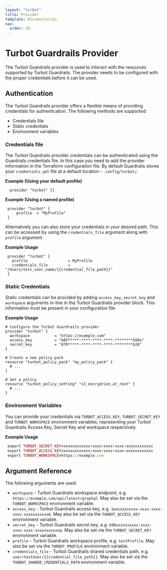 ```yaml
---
layout: "turbot"
title: Provider
template: Documentation
nav:
  order: 20
---
```


# Turbot Guardrails Provider

The Turbot Guardrails provider is used to interact with the resources supported by Turbot Guardrails.
The provider needs to be configured with the proper credentials before it can
be used.

## Authentication

The Turbot Guardrails provider offers a flexible means of providing credentials for authentication. The following methods are supported:

  - Credentials file
  - Static credentials
  - Environment variables

### Credentials file

The Turbot Guardrails provider credentials can be authenticated using the Guardrails credentials file. In this case you need to add the provider information in the Terraform configuration file. By default Guardrails stores your `credentials.yml` file at a default location - `.config/turbot/`.

**Example (Using your default profile)**

   ```hcl
     provider "turbot" {}
   ```

**Example (Using a named profile)**

   ```hcl
    provider "turbot" {
        profile  = "MyProfile"
    }
   ```

Alternatively you can also store your credentials in your desired path. This can be accessed by using the `credentials_file` argument along with `profile` argument.

**Example Usage**

  ```hcl
   provider "turbot" {
     profile                  = MyProfile
     credentials_file         = "/Users/test_user_name/{{credential_file_path}}"
   }
  ```

### Static Credentials

  Static credentials can be provided by adding `access_key`, `secret_key` and `workspace` arguments in-line in the Turbot Guardrails provider block. This information must be present in your configuration file.

**Example Usage**

  ```hcl
  # Configure the Turbot Guardrails provider
  provider "turbot" {
    workspace           = "https://example.com"
    access_key          = "b05*****-****-****-****-********580a"
    secret_key          = "d79*****-****-****-****-********b28"
  }

  # Create a new policy pack
  resource "turbot_policy_pack" "my_policy_pack" {
    # ...
  }

  # Set a policy
  resource "turbot_policy_setting" "s3_encryption_at_rest" {
    # ...
  }
  ```

### Environment Variables

You can provide your credentials via `TURBOT_ACCESS_KEY`, `TURBOT_SECRET_KEY` and `TURBOT_WORKSPACE` environment variables, representing your Turbot Guardrails Access Key, Secret Key and workspace respectively.

**Example Usage**

   ```ruby
    export TURBOT_SECRET_KEY=xxxxxxxxxxxx-xxxx-xxxx-xxxx-xxxxxxxxxxxx
    export TURBOT_ACCESS_KEY=xxxxxxxxxxxx-xxxx-xxxx-xxxx-xxxxxxxxxxxx
    export TURBOT_WORKSPACE=https://example.com
   ```

## Argument Reference

The following arguments are used:

* `workspace`  - Turbot Guardrails workspace endpoint, e.g. `https://example.com/api/latest/graphql`. May also be set via the `TURBOT_WORKSPACE` environment variable.
* `access_key` - Turbot Guardrails access key, e.g. `1wxxxxxxxxxx-xxxx-xxxx-xxxx-xxxxxxxxxxe6`. May also be set via the `TURBOT_ACCESS_KEY` environment variable.
* `secret_key` - Turbot Guardrails secret key, e.g. `b90xxxxxxxxxx-xxxx-xxxx-xxxx-xxxxxxxxxxnp`. May also be set via the `TURBOT_SECRET_KEY` environment variable.
* `profile`    - Turbot Guardrails workspace profile, e.g. `testProfile`. May also be set via the `TURBOT_PROFILE` environment variable.
* `credentials_file`    - Turbot Guardrails shared credentials path, e.g. `user/testUser/{{credential_file_path}}`. May also be set via the `TURBOT_SHARED_CREDENTIALS_PATH` environment variable.
